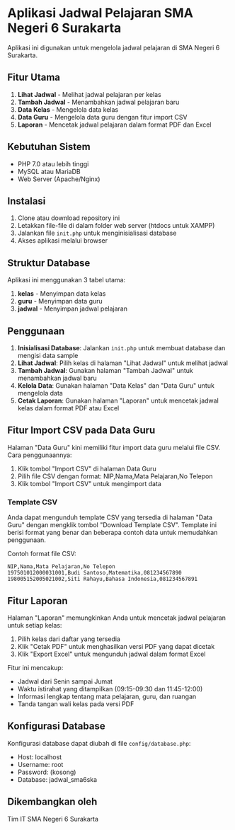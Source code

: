 # Aplikasi Jadwal Pelajaran SMA Negeri 6 Surakarta

Aplikasi ini digunakan untuk mengelola jadwal pelajaran di SMA Negeri 6 Surakarta.

## Fitur Utama

1. **Lihat Jadwal** - Melihat jadwal pelajaran per kelas
2. **Tambah Jadwal** - Menambahkan jadwal pelajaran baru
3. **Data Kelas** - Mengelola data kelas
4. **Data Guru** - Mengelola data guru dengan fitur import CSV
5. **Laporan** - Mencetak jadwal pelajaran dalam format PDF dan Excel

## Kebutuhan Sistem

- PHP 7.0 atau lebih tinggi
- MySQL atau MariaDB
- Web Server (Apache/Nginx)

## Instalasi

1. Clone atau download repository ini
2. Letakkan file-file di dalam folder web server (htdocs untuk XAMPP)
3. Jalankan file `init.php` untuk menginisialisasi database
4. Akses aplikasi melalui browser

## Struktur Database

Aplikasi ini menggunakan 3 tabel utama:

1. **kelas** - Menyimpan data kelas
2. **guru** - Menyimpan data guru
3. **jadwal** - Menyimpan jadwal pelajaran

## Penggunaan

1. **Inisialisasi Database**: Jalankan `init.php` untuk membuat database dan mengisi data sample
2. **Lihat Jadwal**: Pilih kelas di halaman "Lihat Jadwal" untuk melihat jadwal
3. **Tambah Jadwal**: Gunakan halaman "Tambah Jadwal" untuk menambahkan jadwal baru
4. **Kelola Data**: Gunakan halaman "Data Kelas" dan "Data Guru" untuk mengelola data
5. **Cetak Laporan**: Gunakan halaman "Laporan" untuk mencetak jadwal kelas dalam format PDF atau Excel

## Fitur Import CSV pada Data Guru

Halaman "Data Guru" kini memiliki fitur import data guru melalui file CSV. Cara penggunaannya:

1. Klik tombol "Import CSV" di halaman Data Guru
2. Pilih file CSV dengan format: NIP,Nama,Mata Pelajaran,No Telepon
3. Klik tombol "Import CSV" untuk mengimport data

### Template CSV

Anda dapat mengunduh template CSV yang tersedia di halaman "Data Guru" dengan mengklik tombol "Download Template CSV". Template ini berisi format yang benar dan beberapa contoh data untuk memudahkan penggunaan.

Contoh format file CSV:
```
NIP,Nama,Mata Pelajaran,No Telepon
197501012000031001,Budi Santoso,Matematika,081234567890
198005152005021002,Siti Rahayu,Bahasa Indonesia,081234567891
```

## Fitur Laporan

Halaman "Laporan" memungkinkan Anda untuk mencetak jadwal pelajaran untuk setiap kelas:

1. Pilih kelas dari daftar yang tersedia
2. Klik "Cetak PDF" untuk menghasilkan versi PDF yang dapat dicetak
3. Klik "Export Excel" untuk mengunduh jadwal dalam format Excel

Fitur ini mencakup:
- Jadwal dari Senin sampai Jumat
- Waktu istirahat yang ditampilkan (09:15-09:30 dan 11:45-12:00)
- Informasi lengkap tentang mata pelajaran, guru, dan ruangan
- Tanda tangan wali kelas pada versi PDF

## Konfigurasi Database

Konfigurasi database dapat diubah di file `config/database.php`:
- Host: localhost
- Username: root
- Password: (kosong)
- Database: jadwal_sma6ska

## Dikembangkan oleh

Tim IT SMA Negeri 6 Surakarta